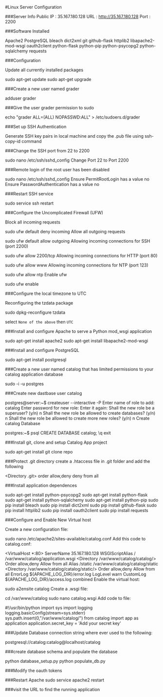 #Linux Server Configuration

###Server Info
Public IP : 35.167.180.128
URL : http://35.167.180.128
Port : 2200

###Software Installed

Apache2
PostgreSQL
bleach
dict2xml
git
github-flask
httplib2
libapache2-mod-wsgi
oauth2client
python-flask
python-pip
python-psycopg2
python-sqlalchemy
requests

###Configuration

Update all currently installed packages

sudo apt-get update
sudo apt-get upgrade

###Create a new user named grader

adduser grader

###Give the user grader permission to sudo

echo "grader ALL=(ALL) NOPASSWD:ALL" > /etc/sudoers.d/grader

###Set up SSH Authentication

Generate SSH key pairs in local machine and copy the .pub file using ssh-copy-id command

###Change the SSH port from 22 to 2200

sudo nano /etc/ssh/sshd_config
Change Port 22 to Port 2200

###Remote login of the root user has been disabled

sudo nano /etc/ssh/sshd_config
Ensure PermitRootLogin has a value no
Ensure PasswordAuthentication has a value no

###Restart SSH service

sudo service ssh restart

###Configure the Uncomplicated Firewall (UFW)

Block all incoming requests

sudo ufw default deny incoming
Allow all outgoing requests

sudo ufw default allow outgoing
Allowing incoming connections for SSH (port 2200)

sudo ufw allow 2200/tcp
Allowing incoming connections for HTTP (port 80)

sudo ufw allow www
Allowing incoming connections for NTP (port 123)

sudo ufw allow ntp
Enable ufw

sudo ufw enable

###Configure the local timezone to UTC

Reconfiguring the tzdata package

sudo dpkg-reconfigure tzdata

select `None of the above` then `UTC`

###Install and configure Apache to serve a Python mod_wsgi application

sudo apt-get install apache2
sudo apt-get install libapache2-mod-wsgi

###Install and configure PostgreSQL

sudo apt-get install postgresql

###Create a new user named catalog that has limited permissions to your catalog application database

sudo -i -u postgres

###Create new dastbase user catalog

postgres@server:~$ createuser --interactive -P
Enter name of role to add: catalog
Enter password for new role:
Enter it again:
Shall the new role be a superuser? (y/n) n
Shall the new role be allowed to create databases? (y/n) n
Shall the new role be allowed to create more new roles? (y/n) n
Create catalog Database

postgres:~$ psql
CREATE DATABASE catalog;
\q
exit

###Install git, clone and setup Catalog App project

sudo apt-get install git
clone repo

###Protect .git directory
create a .htaccess file in .git folder and add the following

<Directory .git>
    order allow,deny
    deny from all
</Directory>

###Install application dependences

sudo apt-get install python-psycopg2
sudo apt-get install python-flask
sudo apt-get install python-sqlalchemy
sudo apt-get install python-pip
sudo pip install bleach
sudo pip install dict2xml
sudo pip install github-flask
sudo pip install httplib2
sudo pip install oauth2client
sudo pip install requests

###Configure and Enable New Virtual host

Create a new configuration file:

sudo nano /etc/apache2/sites-available/catalog.conf
Add this code to catalog.conf:

<VirtualHost *:80>
            ServerName 35.167.180.128
            WSGIScriptAlias / /var/www/catalog/application.wsgi
            <Directory /var/www/catalog/catalog/>
                    Order allow,deny
                    Allow from all
            </Directory>
            Alias /static /var/www/catalog/catalog/static
            <Directory /var/www/catalog/catalog/static/>
                    Order allow,deny
                    Allow from all
            </Directory>
            ErrorLog ${APACHE_LOG_DIR}/error.log
            LogLevel warn
            CustomLog ${APACHE_LOG_DIR}/access.log combined
</VirtualHost>
Enable the virtual host:

sudo a2ensite catalog
Create a .wsgi file:

cd /var/www/catalog
sudo nano catalog.wsgi
Add code to file:

#!/usr/bin/python
import sys
import logging
logging.basicConfig(stream=sys.stderr)
sys.path.insert(0,"/var/www/catalog/")
from catalog import app as application
application.secret_key = 'Add your secret key'

###Update Database connection string where ever used to the following:

postgresql://catalog:catalog@localhost/catalog

###create database schema and populate the database

python database_setup.py
python populate_db.py

###Modify the oauth tokens

###Restart Apache
sudo service apache2 restart

###visit the URL to find the running application
